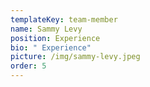 ```yaml
---
templateKey: team-member
name: Sammy Levy
position: Experience
bio: " Experience"
picture: /img/sammy-levy.jpeg
order: 5
---
```

